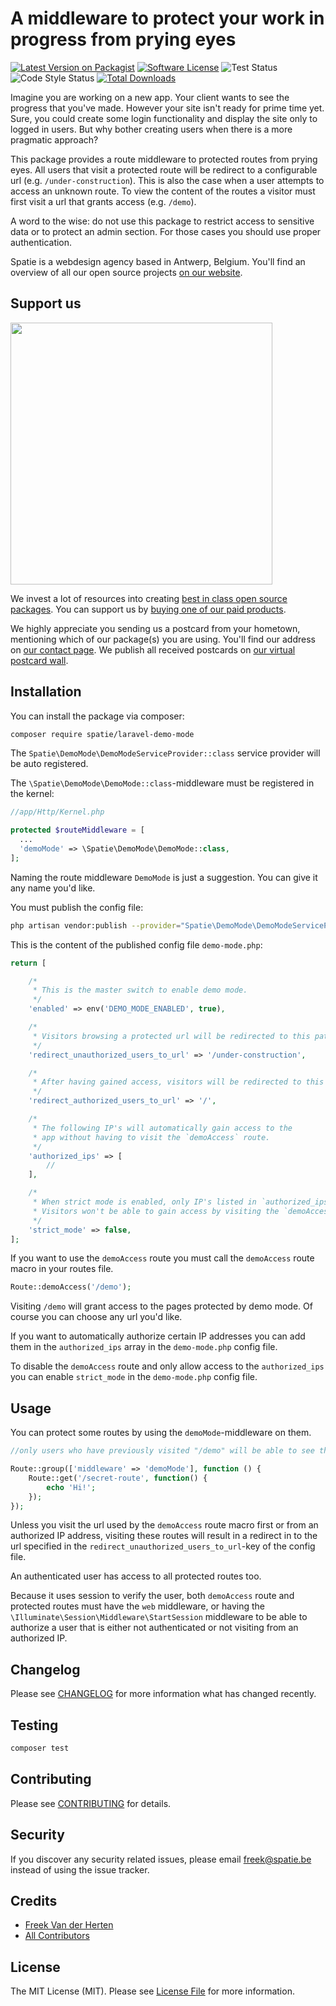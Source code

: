 # A middleware to protect your work in progress from prying eyes

[![Latest Version on Packagist](https://img.shields.io/packagist/v/spatie/laravel-demo-mode.svg?style=flat-square)](https://packagist.org/packages/spatie/laravel-demo-mode)
[![Software License](https://img.shields.io/badge/license-MIT-brightgreen.svg?style=flat-square)](LICENSE.md)
![Test Status](https://img.shields.io/github/workflow/status/spatie/laravel-demo-mode/run-tests?label=tests)
![Code Style Status](https://img.shields.io/github/workflow/status/spatie/laravel-demo-mode/Check%20&%20fix%20styling?label=code%20style)
[![Total Downloads](https://img.shields.io/packagist/dt/spatie/laravel-demo-mode.svg?style=flat-square)](https://packagist.org/packages/spatie/laravel-demo-mode)

Imagine you are working on a new app. Your client wants to see the progress that you've made. However your site isn't ready for prime time yet. Sure, you could create some login functionality and display the site only to logged in users. But why bother creating users when there is a more pragmatic approach?

This package provides a route middleware to protected routes from prying eyes. All users that visit a protected route will be redirect to a configurable url (e.g. `/under-construction`). This is also the case when a user attempts to access an unknown route. To view the content of the routes a visitor must first visit a url that grants access (e.g. `/demo`).

A word to the wise: do not use this package to restrict access to sensitive data or to protect an admin section. For those cases you should use proper authentication.

Spatie is a webdesign agency based in Antwerp, Belgium. You'll find an overview of all our open source projects [on our website](https://spatie.be/opensource).

## Support us

[<img src="https://github-ads.s3.eu-central-1.amazonaws.com/laravel-demo-mode.jpg?t=1" width="419px" />](https://spatie.be/github-ad-click/laravel-demo-mode)

We invest a lot of resources into creating [best in class open source packages](https://spatie.be/open-source). You can support us by [buying one of our paid products](https://spatie.be/open-source/support-us).

We highly appreciate you sending us a postcard from your hometown, mentioning which of our package(s) you are using. You'll find our address on [our contact page](https://spatie.be/about-us). We publish all received postcards on [our virtual postcard wall](https://spatie.be/open-source/postcards).

## Installation

You can install the package via composer:

``` bash
composer require spatie/laravel-demo-mode
```

The `Spatie\DemoMode\DemoModeServiceProvider::class` service provider will be auto registered.

The `\Spatie\DemoMode\DemoMode::class`-middleware must be registered in the kernel:

```php
//app/Http/Kernel.php

protected $routeMiddleware = [
  ...
  'demoMode' => \Spatie\DemoMode\DemoMode::class,
];
```

Naming the route middleware `DemoMode` is just a suggestion. You can give it any name you'd like.

You must publish the config file:

```bash
php artisan vendor:publish --provider="Spatie\DemoMode\DemoModeServiceProvider"
```

This is the content of the published config file `demo-mode.php`:

```php
return [

    /*
     * This is the master switch to enable demo mode.
     */
    'enabled' => env('DEMO_MODE_ENABLED', true),

    /*
     * Visitors browsing a protected url will be redirected to this path.
     */
    'redirect_unauthorized_users_to_url' => '/under-construction',

    /*
     * After having gained access, visitors will be redirected to this path.
     */
    'redirect_authorized_users_to_url' => '/',

    /*
     * The following IP's will automatically gain access to the
     * app without having to visit the `demoAccess` route.
     */
    'authorized_ips' => [
        //
    ],

    /*
     * When strict mode is enabled, only IP's listed in `authorized_ips` will gain access.
     * Visitors won't be able to gain access by visiting the `demoAccess` route anymore.
     */
    'strict_mode' => false,
];
```

If you want to use the `demoAccess` route you must call the `demoAccess` route macro in your routes file.
```php
Route::demoAccess('/demo');
```
Visiting `/demo` will grant access to the pages protected by demo mode. Of course you can choose any url you'd like.

If you want to automatically authorize certain IP addresses you can add them in the `authorized_ips` array in the `demo-mode.php` config file.

To disable the `demoAccess` route and only allow access to the `authorized_ips` you can enable `strict_mode` in the `demo-mode.php` config file.

## Usage

You can protect some routes by using the `demoMode`-middleware on them.

```php
//only users who have previously visited "/demo" will be able to see these pages.

Route::group(['middleware' => 'demoMode'], function () {
    Route::get('/secret-route', function() {
        echo 'Hi!';
    });
});
```

Unless you visit the url used by the `demoAccess` route macro first or from an authorized IP address, visiting these routes will result in a redirect in to the url specified in the `redirect_unauthorized_users_to_url`-key of the config file.

An authenticated user has access to all protected routes too.

Because it uses session to verify the user, both `demoAccess` route and protected routes must have the `web` middleware, or having the `\Illuminate\Session\Middleware\StartSession` middleware to be able to authorize a user that is either not authenticated or not visiting from an authorized IP.

## Changelog

Please see [CHANGELOG](CHANGELOG.md) for more information what has changed recently.

## Testing

``` bash
composer test
```

## Contributing

Please see [CONTRIBUTING](.github/CONTRIBUTING.md) for details.

## Security

If you discover any security related issues, please email freek@spatie.be instead of using the issue tracker.

## Credits

- [Freek Van der Herten](https://github.com/freekmurze)
- [All Contributors](../../contributors)

## License

The MIT License (MIT). Please see [License File](LICENSE.md) for more information.
